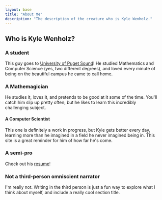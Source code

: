 ```yaml
---
layout: base
title: "About Me"
description: "The description of the creature who is Kyle Wenholz."
---
```


## Who is Kyle Wenholz? ##

### A student ###
This guy goes to [University of Puget Sound](http://pugetsound.edu)!  He studied
Mathematics and Computer Science (yes, two different degrees), and loved every
minute of being on the beautiful campus he came to call home.

### A Mathemagician ###
He studies it, loves it, and pretends to be good at it some of the time.  You'll
catch him slip up pretty often, but he likes to learn this incredibly challenging
subject.

#### A Computer Scientist ##
This one is definitely a work in progress, but Kyle gets better every day, 
learning more than he imagined in a field he never imagined being in.  This
site is a great reminder for him of how far he's come.

### A semi-pro ###
Check out his [resume](https://github.com/krwenholz/Resume/blob/master/resume.pdf)!

### Not a third-person omniscient narrator ###
I'm really not.  Writing in the third person is just a fun way to explore what
I think about myself, and include a really cool section title.
